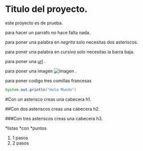 # Titulo del proyecto.
este proyecto es de prueba.


para hacer un parrafo no hace falta nada.

para poner una palabra en *negrita* solo necesitas dos asteriscos.

para poner una palabra en _cursiva_ solo necesitas la barra baja.

para poner una [url](http://github.com) .

para poner una imagen ![imagen](https://www.google.com/images/branding/googlelogo/2x/googlelogo_color_120x44dp.png) .

para poner codigo tres comillas francesas

```java
System.out.println("Hola Mundo")
```

#Con un asterisco creas una cabecera h1.

##Con dos asteriscos creas una cabecera h2.

###Con tres asteriscos creas una cabecera h3.

*listas
*con 
*puntos


1. 1 pasos
2. 2 pasos
